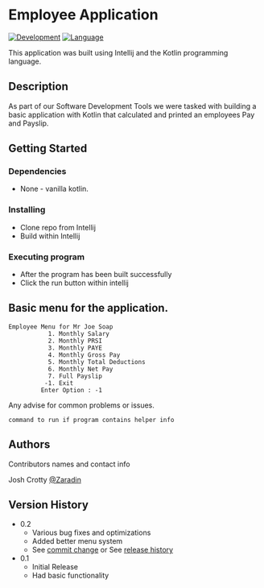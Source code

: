 # Employee Application
[![Development](https://img.shields.io/badge/IntelliJ%20IDEA-000000.svg?style=for-the-badge&logo=IntelliJ-IDEA&logoColor=white)](https://www.jetbrains.com/idea/)
[![Language](https://img.shields.io/badge/Kotlin-7F52FF.svg?style=for-the-badge&logo=Kotlin&logoColor=white)](https://kotlinlang.org/)

This application was built using Intellij and the Kotlin programming language.

## Description

As part of our Software Development Tools we were tasked with building a basic application with Kotlin that calculated and printed
an employees Pay and Payslip.

## Getting Started

### Dependencies

* None - vanilla kotlin.

### Installing

* Clone repo from Intellij
* Build within Intellij

### Executing program

* After the program has been built successfully
* Click the run button within intellij

## Basic menu for the application.
```
Employee Menu for Mr Joe Soap
           1. Monthly Salary
           2. Monthly PRSI
           3. Monthly PAYE
           4. Monthly Gross Pay
           5. Monthly Total Deductions
           6. Monthly Net Pay
           7. Full Payslip
          -1. Exit
         Enter Option : -1
```



Any advise for common problems or issues.
```
command to run if program contains helper info
```

## Authors

Contributors names and contact info

Josh Crotty
[@Zaradin](https://github.com/Zaradin)

## Version History

* 0.2
  * Various bug fixes and optimizations
  * Added better menu system
  * See [commit change]() or See [release history]()
* 0.1
  * Initial Release
  * Had basic functionality
